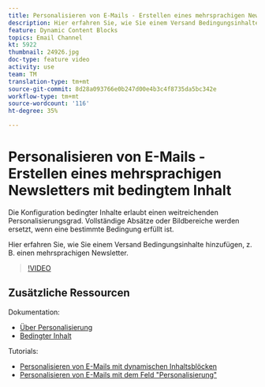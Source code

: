 ```yaml
---
title: Personalisieren von E-Mails - Erstellen eines mehrsprachigen Newsletters mit bedingtem Inhalt
description: Hier erfahren Sie, wie Sie einem Versand Bedingungsinhalte hinzufügen, z. B. einen mehrsprachigen Newsletter.
feature: Dynamic Content Blocks
topics: Email Channel
kt: 5922
thumbnail: 24926.jpg
doc-type: feature video
activity: use
team: TM
translation-type: tm+mt
source-git-commit: 8d28a093766e0b247d00e4b3c4f8735da5bc342e
workflow-type: tm+mt
source-wordcount: '116'
ht-degree: 35%

---
```



# Personalisieren von E-Mails - Erstellen eines mehrsprachigen Newsletters mit bedingtem Inhalt

Die Konfiguration bedingter Inhalte erlaubt einen weitreichenden Personalisierungsgrad. Vollständige Absätze oder Bildbereiche werden ersetzt, wenn eine bestimmte Bedingung erfüllt ist.

Hier erfahren Sie, wie Sie einem Versand Bedingungsinhalte hinzufügen, z. B. einen mehrsprachigen Newsletter.

>[!VIDEO](https://video.tv.adobe.com/v/24926?quality=12)

## Zusätzliche Ressourcen

Dokumentation:

* [Über Personalisierung](https://docs.adobe.com/content/help/de-DE/campaign-classic/using/sending-messages/personalizing-deliveries/about-personalization.html)
* [Bedingter Inhalt](https://docs.adobe.com/content/help/en/campaign-classic/using/sending-messages/personalizing-deliveries/conditional-content.html)

Tutorials:

* [Personalisieren von E-Mails mit dynamischen Inhaltsblöcken](/help/acc/sending-messages/email-channel/personalization-with-dynamic-content-blocks.md)
* [Personalisieren von E-Mails mit dem Feld &quot;Personalisierung&quot;](/help/acc/sending-messages/email-channel/personalizing-emails-using-personalization-fields.md)
